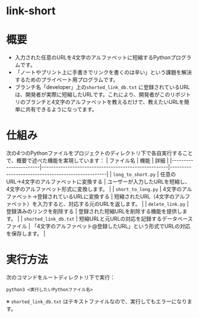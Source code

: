 # link-short

# 概要
- 入力された任意のURLを4文字のアルファベットに短縮するPythonプログラムです。
- 「ノートやプリント上に手書きでリンクを書くのは辛い」という課題を解決するためのプライベート用プログラムです。
- ブランチ名「developer」上の`shorted_link_db.txt` に登録されているURLは、開発者が実際に短縮したURLです。これにより、開発者がこのリポジトリのブランチと4文字のアルファベットを教えるだけで、教えたいURLを簡単に共有できるようになってます。

# 仕組み
次の4つのPythonファイルをプロジェクトのディレクトリ下で各自実行することで、概要で述べた機能を実現しています：
| ファイル名            | 機能                                                | 詳細                                              |
|-----------------------|-----------------------------------------------------|---------------------------------------------------|
| `long_to_short.py`     | 任意のURL→4文字のアルファベットに変換する           | ユーザーが入力したURLを短縮し、4文字のアルファベット形式に変換します。 |
| `short_to_long.py`     | 4文字のアルファベット→登録されているURLに変換する   | 短縮されたURL（4文字のアルファベット）を入力すると、対応する元のURLを返します。 |
| `delete_link.py`       | 登録済みのリンクを削除する                          | 登録された短縮URLを削除する機能を提供します。      |
| `shorted_link_db.txt`  | 短縮URLと元URLの対応を記録するデータベースファイル   | 「4文字のアルファベット@登録したURL」という形式でURLの対応を保存します。 |


# 実行方法
次のコマンドをルートディレクトリ下で実行：
```
python3 <実行したいPythonファイル名>
```
※ `shorted_link_db.txt` はテキストファイルなので、実行してもエラーになります。
